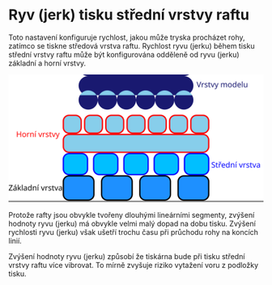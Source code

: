 Ryv (jerk) tisku střední vrstvy raftu
====
Toto nastavení konfiguruje rychlost, jakou může tryska procházet rohy, zatímco se tiskne středová vrstva raftu. Rychlost ryvu (jerku) během tisku střední vrstvy raftu může být konfigurována odděleně od ryvu (jerku) základní a horní vrstvy.

![Kde je umístěna střední vrstva raftu](../images/raft_dimensions_simplified_cs.svg)

Protože rafty jsou obvykle tvořeny dlouhými lineárními segmenty, zvýšení hodnoty ryvu (jerku) má obvykle velmi malý dopad na dobu tisku. Zvýšení rychlosti ryvu (jerku) však ušetří trochu času při průchodu rohy na koncích linií.

Zvýšení hodnoty ryvu (jerku) způsobí že tiskárna bude při tisku střední vrstvy raftu více vibrovat. To mírně zvyšuje riziko vytažení voru z podložky tisku.